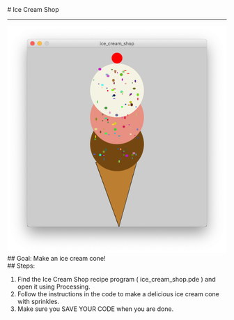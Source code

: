 
 <div id="recipeLeftColumn">
  # Ice Cream Shop
  <hr/>
  <img src="./iceCreamShop.png"/>
  <div id="recipeGoal">
   ## Goal:
   Make an ice cream cone!
  </div>
 </div>
 <div id="recipeRightColumn">
  <div id="recipeSteps">
   ## Steps:
   <ol id="stepList">
    <li>
     Find the Ice Cream Shop recipe program ( ice_cream_shop.pde ) and open it using Processing.
    </li>
    <li>
     Follow the instructions in the code to make a delicious ice cream cone with sprinkles.
    </li>
    <li>
     Make sure you SAVE YOUR CODE when you are done.
    </li>
   </ol>
  </div>
 </div>

